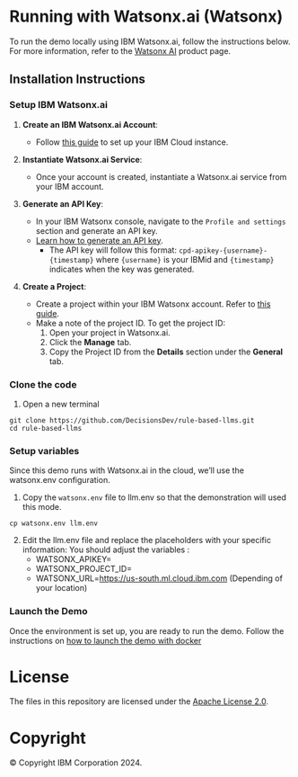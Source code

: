 
# Running with Watsonx.ai (Watsonx)
To run the demo locally using IBM Watsonx.ai, follow the instructions below. For more information, refer to the [Watsonx AI](https://www.ibm.com/products/watsonx-ai) product page.

## Installation Instructions

### Setup IBM Watsonx.ai

1. **Create an IBM Watsonx.ai Account**: 
   - Follow [this guide](https://dataplatform.cloud.ibm.com/docs/content/wsj/getting-started/overview-wx.html?context=wx&audience=wdp) to set up your IBM Cloud instance.

2. **Instantiate Watsonx.ai Service**: 
   - Once your account is created, instantiate a Watsonx.ai service from your IBM account.

3. **Generate an API Key**:
   - In your IBM Watsonx console, navigate to the `Profile and settings` section and generate an API key. 
   - [Learn how to generate an API key](https://eu-gb.dataplatform.cloud.ibm.com/docs/content/wsj/admin/admin-apikeys.html?context=wx&audience=wdp).
     * The API key will follow this format: `cpd-apikey-{username}-{timestamp}` where `{username}` is your IBMid and `{timestamp}` indicates when the key was generated.

4. **Create a Project**: 
   - Create a project within your IBM Watsonx account. Refer to [this guide](https://dataplatform.cloud.ibm.com/docs/content/wsj/manage-data/manage-projects.html?context=wx&audience=wdp).
   - Make a note of the project ID. To get the project ID:
     1. Open your project in Watsonx.ai.
     2. Click the **Manage** tab.
     3. Copy the Project ID from the **Details** section under the **General** tab.

### Clone the code
1. Open a new terminal
```shell
git clone https://github.com/DecisionsDev/rule-based-llms.git
cd rule-based-llms
```

### Setup variables

Since this demo runs with Watsonx.ai in the cloud, we’ll use the watsonx.env configuration.


1. Copy the `watsonx.env` file to llm.env so that the demonstration will used this mode.

```shell
cp watsonx.env llm.env
```


2. Edit the llm.env file and replace the placeholders with your specific information:
You should adjust the variables :
   * WATSONX_APIKEY=<your watsonx.ai API Key>
   * WATSONX_PROJECT_ID=<your watsonx.ai Project ID>
   * WATSONX_URL=https://us-south.ml.cloud.ibm.com (Depending of your location)
   

### Launch the Demo


Once the environment is set up, you are ready to run the demo. Follow the instructions on [how to launch the demo with docker](README.md#launch-the-docker-topology)


# License
The files in this repository are licensed under the [Apache License 2.0](LICENSE).

# Copyright
© Copyright IBM Corporation 2024.
